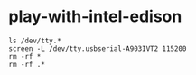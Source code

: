 # play-with-intel-edison


```
ls /dev/tty.*
screen -L /dev/tty.usbserial-A903IVT2 115200
rm -rf *
rm -rf .*
```

